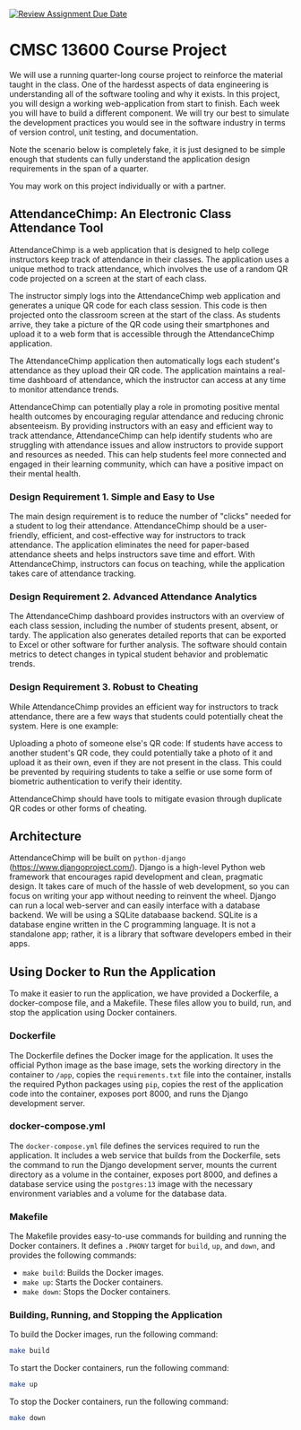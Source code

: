 [![Review Assignment Due Date](https://classroom.github.com/assets/deadline-readme-button-8d59dc4de5201274e310e4c54b9627a8934c3b88527886e3b421487c677d23eb.svg)](https://classroom.github.com/a/7jZJcFH2)
# CMSC 13600 Course Project
We will use a running quarter-long course project to reinforce the material taught in the class. One of the hardesst aspects of data engineering is understanding all of the software tooling and why it exists. In this project, you will design a working web-application from start to finish. Each week you will have to build a different component. We will try our best to simulate the development practices you would see in the software industry in terms of version control, unit testing, and documentation. 

Note the scenario below is completely fake, it is just designed to be simple enough that students can fully understand the application design requirements in the span of a quarter.

You may work on this project individually or with a partner.

## AttendanceChimp: An Electronic Class Attendance Tool
AttendanceChimp is a web application that is designed to help college instructors keep track of attendance in their classes. The application uses a unique method to track attendance, which involves the use of a random QR code projected on a screen at the start of each class.

The instructor simply logs into the AttendanceChimp web application and generates a unique QR code for each class session. This code is then projected onto the classroom screen at the start of the class. As students arrive, they take a picture of the QR code using their smartphones and upload it to a web form that is accessible through the AttendanceChimp application.

The AttendanceChimp application then automatically logs each student's attendance as they upload their QR code. The application maintains a real-time dashboard of attendance, which the instructor can access at any time to monitor attendance trends.

AttendanceChimp can potentially play a role in promoting positive mental health outcomes by encouraging regular attendance and reducing chronic absenteeism. By providing instructors with an easy and efficient way to track attendance, AttendanceChimp can help identify students who are struggling with attendance issues and allow instructors to provide support and resources as needed. This can help students feel more connected and engaged in their learning community, which can have a positive impact on their mental health.

### Design Requirement 1. Simple and Easy to Use
The main design requirement is to reduce the number of "clicks" needed for a student to log their attendance. AttendanceChimp should be a user-friendly, efficient, and cost-effective way for instructors to track attendance. The application eliminates the need for paper-based attendance sheets and helps instructors save time and effort. With AttendanceChimp, instructors can focus on teaching, while the application takes care of attendance tracking.

### Design Requirement 2. Advanced Attendance Analytics
The AttendanceChimp dashboard provides instructors with an overview of each class session, including the number of students present, absent, or tardy. The application also generates detailed reports that can be exported to Excel or other software for further analysis. The software should contain metrics to detect changes in typical student behavior and problematic trends.

### Design Requirement 3. Robust to Cheating
While AttendanceChimp provides an efficient way for instructors to track attendance, there are a few ways that students could potentially cheat the system. Here is one example:

Uploading a photo of someone else's QR code: If students have access to another student's QR code, they could potentially take a photo of it and upload it as their own, even if they are not present in the class. This could be prevented by requiring students to take a selfie or use some form of biometric authentication to verify their identity.

AttendanceChimp should have tools to mitigate evasion through duplicate QR codes or other forms of cheating.

## Architecture
AttendanceChimp will be built on `python-django` (https://www.djangoproject.com/). Django is a high-level Python web framework that encourages rapid development and clean, pragmatic design. It takes care of much of the hassle of web development, so you can focus on writing your app without needing to reinvent the wheel. Django can run a local web-server and can easily interface with a database backend. We will be using a SQLite databaase backend. SQLite is a database engine written in the C programming language. It is not a standalone app; rather, it is a library that software developers embed in their apps.

## Using Docker to Run the Application

To make it easier to run the application, we have provided a Dockerfile, a docker-compose file, and a Makefile. These files allow you to build, run, and stop the application using Docker containers.

### Dockerfile

The Dockerfile defines the Docker image for the application. It uses the official Python image as the base image, sets the working directory in the container to `/app`, copies the `requirements.txt` file into the container, installs the required Python packages using `pip`, copies the rest of the application code into the container, exposes port 8000, and runs the Django development server.

### docker-compose.yml

The `docker-compose.yml` file defines the services required to run the application. It includes a web service that builds from the Dockerfile, sets the command to run the Django development server, mounts the current directory as a volume in the container, exposes port 8000, and defines a database service using the `postgres:13` image with the necessary environment variables and a volume for the database data.

### Makefile

The Makefile provides easy-to-use commands for building and running the Docker containers. It defines a `.PHONY` target for `build`, `up`, and `down`, and provides the following commands:

* `make build`: Builds the Docker images.
* `make up`: Starts the Docker containers.
* `make down`: Stops the Docker containers.

### Building, Running, and Stopping the Application

To build the Docker images, run the following command:

```sh
make build
```

To start the Docker containers, run the following command:

```sh
make up
```

To stop the Docker containers, run the following command:

```sh
make down
```
